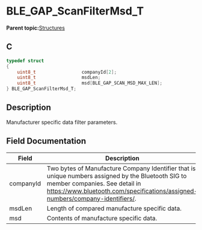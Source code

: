 # BLE\_GAP\_ScanFilterMsd\_T

**Parent topic:**[Structures](GUID-A15AC144-CD72-427A-B096-33FC1E7FEA88.md)

## C

```c
typedef struct
{
    uint8_t                 companyId[2];
    uint8_t                 msdLen;
    uint8_t                 msd[BLE_GAP_SCAN_MSD_MAX_LEN];
} BLE_GAP_ScanFilterMsd_T;
```

## Description

Manufacturer specific data filter parameters.

## Field Documentation

|Field|Description|
|-----|-----------|
|companyId|Two bytes of Manufacture Company Identifier that is unique numbers assigned by the Bluetooth SIG to member companies. See detail in https://www.bluetooth.com/specifications/assigned-numbers/company-identifiers/.|
|msdLen|Length of compared manufacture specific data.|
|msd|Contents of manufacture specific data.|

